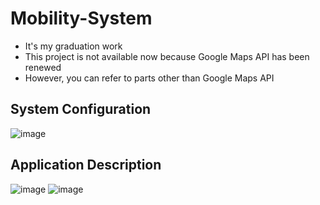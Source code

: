 # Mobility-System
- It's my graduation work
- This project is not available now because Google Maps API has been renewed
- However, you can refer to parts other than Google Maps API

## System Configuration
![image](https://user-images.githubusercontent.com/53115254/93463949-6d3b5d00-f923-11ea-8718-34a16d0a86d0.png)


## Application Description

![image](https://user-images.githubusercontent.com/53115254/93467776-120c6900-f929-11ea-9a28-9bb5cc80799e.png)
![image](https://user-images.githubusercontent.com/53115254/93469434-792b1d00-f92b-11ea-857a-63e7dda32a67.png)

